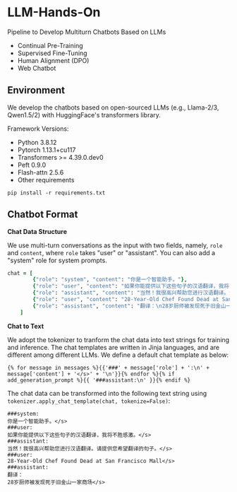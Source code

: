 # LLM-Hands-On
Pipeline to Develop Multiturn Chatbots Based on LLMs

- Continual Pre-Training
- Supervised Fine-Tuning
- Human Alignment (DPO)
- Web Chatbot

## Environment

We develop the chatbots based on open-sourced LLMs (e.g., Llama-2/3, Qwen1.5/2) with HuggingFace's transformers library.

Framework Versions:

- Python 3.8.12
- Pytorch 1.13.1+cu117
- Transformers >= 4.39.0.dev0
- Peft 0.9.0
- Flash-attn 2.5.6
- Other requirements

```
pip install -r requirements.txt
```


## Chatbot Format

**Chat Data Structure**

We use multi-turn conversations as the input with two fields, namely, ``role`` and ``content``, where ``role`` takes "user" or "assistant". You can also add a "system" role for system prompts.

```ruby
chat = [
        {"role": "system", "content": "你是一个智能助手。"},
        {"role": "user", "content": "如果你能提供以下这些句子的汉语翻译，我将不胜感激。"},
        {"role": "assistant", "content": "当然！我很高兴帮助您进行汉语翻译。请提供您希望翻译的句子。"},
        {"role": "user", "content": "28-Year-Old Chef Found Dead at San Francisco Mall"},
        {"role": "assistant", "content": "翻译：\n28岁厨师被发现死于旧金山一家商场"}
    ]
```


**Chat to Text**

We adopt the tokenizer to tranform the chat data into text strings for training and inference.
The chat templates are written in Jinja languages, and are different among different LLMs.
We define a default chat template as below:  

```
{% for message in messages %}{{'###' + message['role'] + ':\n' + message['content'] + '</s>' + '\n'}}{% endfor %}{% if add_generation_prompt %}{{ '###assistant:\n' }}{% endif %}
```

The chat data can be transformed into the following text string using   ``tokenizer.apply_chat_template(chat, tokenize=False)``:

```
###system:
你是一个智能助手。</s>
###user:
如果你能提供以下这些句子的汉语翻译，我将不胜感激。</s>
###assistant:
当然！我很高兴帮助您进行汉语翻译。请提供您希望翻译的句子。</s>
###user:
28-Year-Old Chef Found Dead at San Francisco Mall</s>
###assistant:
翻译：
28岁厨师被发现死于旧金山一家商场</s>
```


